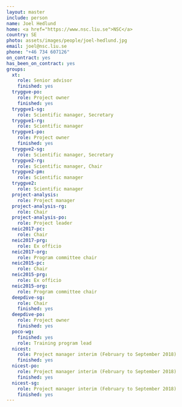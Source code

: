 ```yaml
---
layout: master
include: person
name: Joel Hedlund
home: <a href="https://www.nsc.liu.se">NSC</a>
country: SE
photo: assets/images/people/joel-hedlund.jpg
email: joel@nsc.liu.se
phone: "+46 734 607126"
on_contract: yes
has_been_on_contract: yes
groups:
  xt:
    role: Senior advisor
    finished: yes
  tryggve-po:
    role: Project owner
    finished: yes
  tryggve1-sg:
    role: Scientific manager, Secretary
  tryggve1-rg:
    role: Scientific manager
  tryggve1-po:
    role: Project owner
    finished: yes
  tryggve2-sg:
    role: Scientific manager, Secretary
  tryggve2-rg:
    role: Scientific manager, Chair
  tryggve2-pm:
    role: Scientific manager
  tryggve2:
    role: Scientific manager
  project-analysis:
    role: Project manager
  project-analysis-rg:
    role: Chair
  project-analysis-po:
    role: Project leader
  neic2017-pc:
    role: Chair
  neic2017-prg:
    role: Ex officio
  neic2017-org:
    role: Program committee chair
  neic2015-pc:
    role: Chair
  neic2015-prg:
    role: Ex officio
  neic2015-org:
    role: Program committee chair
  deepdive-sg:
    role: Chair
    finished: yes
  deepdive-po:
    role: Project owner
    finished: yes
  poco-wg:
    finished: yes
    role: Training program lead
  nicest:
    role: Project manager interim (February to September 2018)
    finished: yes
  nicest-po:
    role: Project manager interim (February to September 2018)
    finished: yes
  nicest-sg:
    role: Project manager interim (February to September 2018)
    finished: yes
---
```

